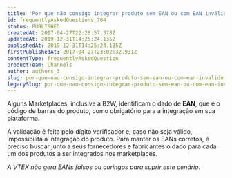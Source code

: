 ```yaml
---
title: 'Por que não consigo integrar produto sem EAN ou com EAN inválido?'
id: frequentlyAskedQuestions_704
status: PUBLISHED
createdAt: 2017-04-27T22:28:57.378Z
updatedAt: 2019-12-31T14:25:24.135Z
publishedAt: 2019-12-31T14:25:24.135Z
firstPublishedAt: 2017-04-27T23:02:32.931Z
contentType: frequentlyAskedQuestion
productTeam: Channels
author: authors_3
slug: por-que-nao-consigo-integrar-produto-sem-ean-ou-com-ean-invalido
legacySlug: por-que-nao-consigo-integrar-produto-sem-ean-ou-com-ean-invalido
---
```


Alguns Marketplaces, inclusive a B2W, identificam o dado de **EAN**, que é o código de barras do produto, como obrigatório para a integração em sua plataforma.

A validação é feita pelo dígito verificador e, caso não seja válido, impossibilita a integração do produto. Para manter os EANs corretos, é preciso buscar junto a seus fornecedores e fabricantes o dado para cada um dos produtos a ser integrados nos marketplaces.

_A VTEX não gera EANs falsos ou coringas para suprir este cenário._

